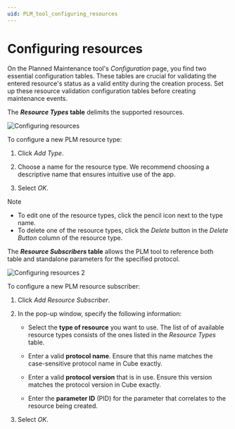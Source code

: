 ```yaml
---
uid: PLM_tool_configuring_resources
---
```


# Configuring resources

On the Planned Maintenance tool's *Configuration* page, you find two essential configuration tables. These tables are crucial for validating the entered resource's status as a valid entity during the creation process. Set up these resource validation configuration tables before creating maintenance events.

The ***Resource Types* table** delimits the supported resources.

![Configuring resources](~/user-guide/images/Configuring_resources2.png)

To configure a new PLM resource type:

1. Click *Add Type*.

1. Choose a name for the resource type. We recommend choosing a descriptive name that ensures intuitive use of the app.

1. Select *OK*.

> [!NOTE]
>
> - To edit one of the resource types, click the pencil icon next to the type name.
> - To delete one of the resource types, click the *Delete* button in the *Delete Button* column of the resource type.

The ***Resource Subscribers* table** allows the PLM tool to reference both table and standalone parameters for the specified protocol.

![Configuring resources 2](~/user-guide/images/Configuring_resources.png)

To configure a new PLM resource subscriber:

1. Click *Add Resource Subscriber*.

1. In the pop-up window, specify the following information:

   - Select the **type of resource** you want to use. The list of of available resource types consists of the ones listed in the *Resource Types* table.

   - Enter a valid **protocol name**. Ensure that this name matches the case-sensitive protocol name in Cube exactly.

   - Enter a valid **protocol version** that is in use. Ensure this version matches the protocol version in Cube exactly.

   - Enter the **parameter ID** (PID) for the parameter that correlates to the resource being created.

1. Select *OK*.
